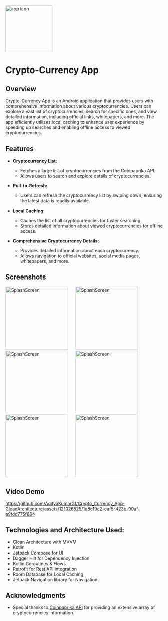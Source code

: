 <img src="https://github.com/AdityaKumarGt/Crypto_Currency_App-CleanArchitecture/assets/121026525/992674a9-41f5-4739-9714-b31b6e50272f" alt="app icon" width="150"> 

# Crypto-Currency App 

## Overview 


Crypto-Currency App is an Android application that provides users with comprehensive information about various cryptocurrencies. Users can explore a vast list of cryptocurrencies, search for specific ones, and view detailed information, including official links, whitepapers, and more. The app efficiently utilizes local caching to enhance user experience by speeding up searches and enabling offline access to viewed cryptocurrencies.

## Features

- **Cryptocurrency List:**
  - Fetches a large list of cryptocurrencies from the Coinpaprika API.
  - Allows users to search and explore details of cryptocurrencies.
 
- **Pull-to-Refresh:**
  - Users can refresh the cryptocurrency list by swiping down, ensuring the latest data is readily available.

- **Local Caching:**
  - Caches the list of all cryptocurrencies for faster searching.
  - Stores detailed information about viewed cryptocurrencies for offline access.

- **Comprehensive Cryptocurrency Details:**
  - Provides detailed information about each cryptocurrency.
  - Allows navigation to official websites, social media pages, whitepapers, and more.
 



## Screenshots
<img src="https://github.com/AdityaKumarGt/Crypto_Currency_App-CleanArchitecture/assets/121026525/264cf9f4-9943-4c10-bd5c-bf8742287d38" alt="SplashScreen" width="200">&nbsp;&nbsp;&nbsp;&nbsp;&nbsp;
<img src="https://github.com/AdityaKumarGt/Crypto_Currency_App-CleanArchitecture/assets/121026525/21e82c92-fb54-45f5-af43-823cfbde065d" alt="SplashScreen" width="200">&nbsp;&nbsp;&nbsp;&nbsp;&nbsp;
<img src="https://github.com/AdityaKumarGt/Crypto_Currency_App-CleanArchitecture/assets/121026525/a0fef8e9-911a-49a3-9a20-7382ef6e1650" alt="SplashScreen" width="200">&nbsp;&nbsp;&nbsp;&nbsp;&nbsp;
<img src="https://github.com/AdityaKumarGt/Crypto_Currency_App-CleanArchitecture/assets/121026525/a16bfd88-8a3c-4ed1-aa5a-0e4b20eb188d" alt="SplashScreen" width="200">&nbsp;&nbsp;&nbsp;&nbsp;&nbsp;
<img src="https://github.com/AdityaKumarGt/Crypto_Currency_App-CleanArchitecture/assets/121026525/78f77af8-7e8b-4e00-b431-efac6312a104" alt="SplashScreen" width="200">&nbsp;&nbsp;&nbsp;&nbsp;&nbsp;
<img src="https://github.com/AdityaKumarGt/Crypto_Currency_App-CleanArchitecture/assets/121026525/e554619a-ca47-40d9-a88b-fcf17470dc81" alt="SplashScreen" width="200">&nbsp;&nbsp;&nbsp;&nbsp;&nbsp;


## Video Demo
https://github.com/AdityaKumarGt/Crypto_Currency_App-CleanArchitecture/assets/121026525/1d8c19e2-caf5-423b-90af-a9fdd775f864



## Technologies and Architecture Used:

- Clean Architecture with MVVM
- Kotlin
- Jetpack Compose for UI
- Dagger Hilt for Dependency Injection
- Kotlin Coroutines & Flows
- Retrofit for Rest API integration
- Room Database for Local Caching
- Jetpack Navigation library for Navigation

## Acknowledgments
- Special thanks to [Coinpaprika API](https://coinpaprika.com/) for providing an extensive array of cryptocurrencies information.

 
 
